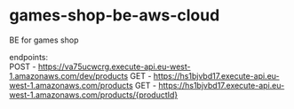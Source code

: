 # games-shop-be-aws-cloud
BE for games shop

endpoints:                                                                                                                                                                              
POST - https://va75ucwcrg.execute-api.eu-west-1.amazonaws.com/dev/products
GET - https://hs1bjvbd17.execute-api.eu-west-1.amazonaws.com/products
GET - https://hs1bjvbd17.execute-api.eu-west-1.amazonaws.com/products/{productId}


